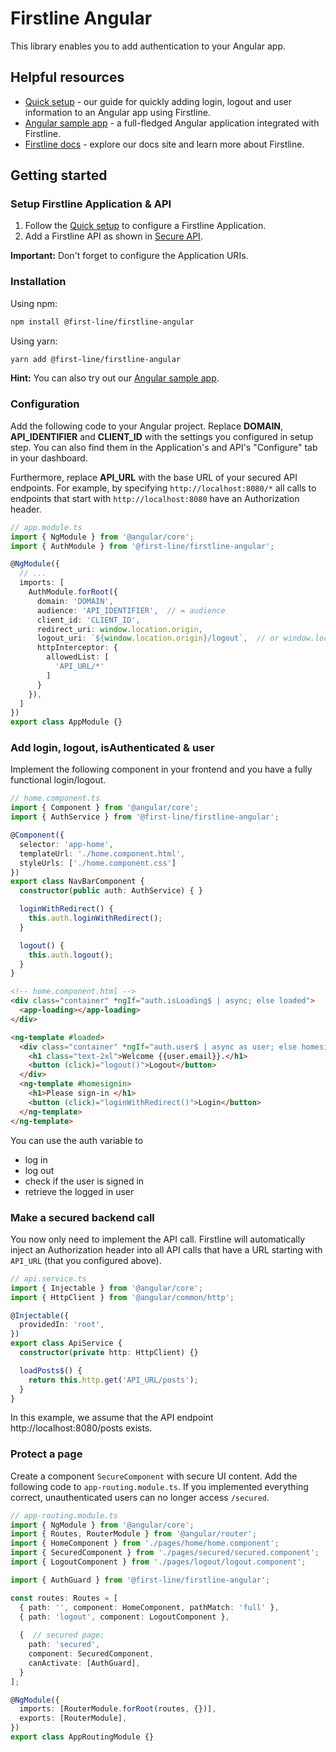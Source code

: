 # Firstline Angular

This library enables you to add authentication to your Angular app.

## Helpful resources

- [Quick setup](https://docs.firstline.sh/quicksetup/angular) - our guide for quickly adding login, logout and user information to an Angular app using Firstline.
- [Angular sample app](https://github.com/firstline-idp/sample-firstline-angular) - a full-fledged Angular application integrated with Firstline.
- [Firstline docs](https://docs.firstline.sh) - explore our docs site and learn more about Firstline.

## Getting started

### Setup Firstline Application & API
1. Follow the [Quick setup](https://docs.firstline.sh/quicksetup/angular) to configure a Firstline Application.
2. Add a Firstline API as shown in [Secure API](https://docs.firstline.sh/secureapi).

**Important:** Don't forget to configure the Application URIs.

### Installation

Using npm:

```sh
npm install @first-line/firstline-angular
```

Using yarn:

```sh
yarn add @first-line/firstline-angular
```

**Hint:** You can also try out our [Angular sample app](https://github.com/firstline-idp/sample-firstline-angular).

### Configuration

Add the following code to your Angular project. Replace **DOMAIN**, **API_IDENTIFIER** and **CLIENT_ID** with the settings you configured in setup step. You can also find them in the Application's and API's "Configure" tab in your dashboard.

Furthermore, replace **API_URL** with the base URL of your secured API endpoints. For example, by specifying `http://localhost:8080/*` all calls to endpoints that start with `http://localhost:8080` have an Authorization header.

```ts
// app.module.ts
import { NgModule } from '@angular/core';
import { AuthModule } from '@first-line/firstline-angular';

@NgModule({
  // ...
  imports: [
    AuthModule.forRoot({
      domain: 'DOMAIN',
      audience: 'API_IDENTIFIER',  // = audience
      client_id: 'CLIENT_ID',
      redirect_uri: window.location.origin,
      logout_uri: `${window.location.origin}/logout`,  // or window.location.origin to redirect back to home after logout
      httpInterceptor: {
        allowedList: [
          'API_URL/*'
        ]
      }
    }),
  ]
})
export class AppModule {}
```

### Add login, logout, isAuthenticated & user

Implement the following component in your frontend and you have a fully functional login/logout.

```ts
// home.component.ts
import { Component } from '@angular/core';
import { AuthService } from '@first-line/firstline-angular';

@Component({
  selector: 'app-home',
  templateUrl: './home.component.html',
  styleUrls: ['./home.component.css']
})
export class NavBarComponent {
  constructor(public auth: AuthService) { }

  loginWithRedirect() {
    this.auth.loginWithRedirect();
  }

  logout() {
    this.auth.logout();
  }
}
```

```html
<!-- home.component.html -->
<div class="container" *ngIf="auth.isLoading$ | async; else loaded">
  <app-loading></app-loading>
</div>

<ng-template #loaded>
  <div class="container" *ngIf="auth.user$ | async as user; else homesignin">
    <h1 class="text-2xl">Welcome {{user.email}}.</h1>
    <button (click)="logout()">Logout</button>
  </div>
  <ng-template #homesignin>
    <h1>Please sign-in </h1>
    <button (click)="loginWithRedirect()">Login</button>
  </ng-template>
</ng-template>
```

You can use the auth variable to
- log in
- log out
- check if the user is signed in
- retrieve the logged in user

### Make a secured backend call

You now only need to implement the API call. Firstline will automatically inject an Authorization header into all API calls that have a URL starting with `API_URL` (that you configured above).

```ts
// api.service.ts
import { Injectable } from '@angular/core';
import { HttpClient } from '@angular/common/http';

@Injectable({
  providedIn: 'root',
})
export class ApiService {
  constructor(private http: HttpClient) {}

  loadPosts$() {
    return this.http.get('API_URL/posts');
  }
}
```

In this example, we assume that the API endpoint http://localhost:8080/posts exists.

### Protect a page

Create a component `SecureComponent` with secure UI content. Add the following code to `app-routing.module.ts`.
If you implemented everything correct, unauthenticated users can no longer access `/secured`.

```ts
// app-routing.module.ts
import { NgModule } from '@angular/core';
import { Routes, RouterModule } from '@angular/router';
import { HomeComponent } from './pages/home/home.component';
import { SecuredComponent } from './pages/secured/secured.component';
import { LogoutComponent } from './pages/logout/logout.component';

import { AuthGuard } from '@first-line/firstline-angular';

const routes: Routes = [
  { path: '', component: HomeComponent, pathMatch: 'full' },
  { path: 'logout', component: LogoutComponent },
  
  {  // secured page:
    path: 'secured',
    component: SecuredComponent,
    canActivate: [AuthGuard],
  }
];

@NgModule({
  imports: [RouterModule.forRoot(routes, {})],
  exports: [RouterModule],
})
export class AppRoutingModule {}
```